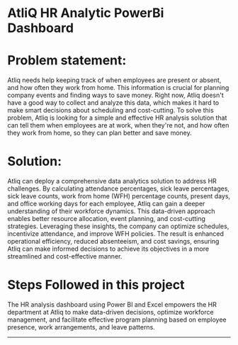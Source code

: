 
# AtliQ  HR Analytic PowerBi Dashboard

# Problem statement:
Atliq needs help keeping track of when employees are present or absent, and how often they work from home. This information is crucial for planning company events and finding ways to save money. Right now, Atliq doesn't have a good way to collect and analyze this data, which makes it hard to make smart decisions about scheduling and cost-cutting. To solve this problem, Atliq is looking for a simple and effective HR analysis solution that can tell them when employees are at work, when they're not, and how often they work from home, so they can plan better and save money.
# Solution:
Atliq can deploy a comprehensive data analytics solution to address HR challenges. By calculating attendance percentages, sick leave percentages, sick leave counts, work from home (WFH) percentage counts, present days, and office working days for each employee, Atliq can gain a deeper understanding of their workforce dynamics. This data-driven approach enables better resource allocation, event planning, and cost-cutting strategies. Leveraging these insights, the company can optimize schedules, incentivize attendance, and improve WFH policies. The result is enhanced operational efficiency, reduced absenteeism, and cost savings, ensuring Atliq can make informed decisions to achieve its objectives in a more streamlined and cost-effective manner.

# Steps Followed in this project
The HR analysis dashboard using Power BI and Excel empowers the HR department at Atliq to make data-driven decisions, optimize workforce management, and facilitate effective program planning based on employee presence, work arrangements, and leave patterns.


-------------------------------------------------------------------------------------------------------------






